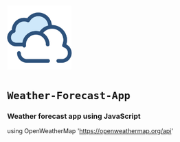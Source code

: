 <img src="Weather-App/images/cloudy.png" height="150" />

# `Weather-Forecast-App`

### Weather forecast app using JavaScript

using OpenWeatherMap 'https://openweathermap.org/api'
